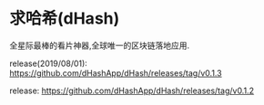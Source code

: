 # 求哈希(dHash)


全星际最棒的看片神器,全球唯一的区块链落地应用.

release(2019/08/01):
https://github.com/dHashApp/dHash/releases/tag/v0.1.3

release:
https://github.com/dHashApp/dHash/releases/tag/v0.1.2
